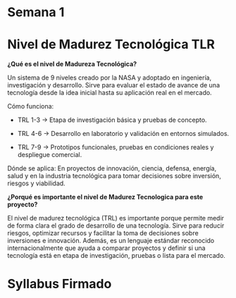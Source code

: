 # Semana 1
# Nivel de Madurez Tecnológica TLR
**¿Qué es el nivel de Madureza Tecnológica?**

Un sistema de 9 niveles creado por la NASA y adoptado en ingeniería, investigación y desarrollo. Sirve para evaluar el estado de avance de una tecnología desde la idea inicial hasta su aplicación real en el mercado.

Cómo funciona:

* TRL 1-3 → Etapa de investigación básica y pruebas de concepto.

* TRL 4-6 → Desarrollo en laboratorio y validación en entornos simulados.

* TRL 7-9 → Prototipos funcionales, pruebas en condiciones reales y despliegue comercial.

Dónde se aplica: En proyectos de innovación, ciencia, defensa, energía, salud y en la industria tecnológica para tomar decisiones sobre inversión, riesgos y viabilidad.

**¿Porqué es importante el nivel de Madurez Tecnologica para este proyecto?**

El nivel de madurez tecnológica (TRL) es importante porque permite medir de forma clara el grado de desarrollo de una tecnología. Sirve para reducir riesgos, optimizar recursos y facilitar la toma de decisiones sobre inversiones e innovación. Además, es un lenguaje estándar reconocido internacionalmente que ayuda a comparar proyectos y definir si una tecnología está en etapa de investigación, pruebas o lista para el mercado.

# Syllabus Firmado

